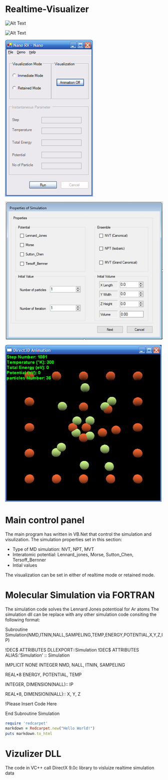 # Realtime-Visualizer

![Alt Text](https://github.com/alilajevardi/Realtime-Visualizer/blob/main/artifacts/Molecules_01.gif)

![Alt Text](https://github.com/alilajevardi/Realtime-Visualizer/blob/main/artifacts/C60.gif)

![User Interface](https://github.com/alilajevardi/Realtime-Visualizer/blob/main/artifacts/main2.PNG)

![User Interface](https://github.com/alilajevardi/Realtime-Visualizer/blob/main/artifacts/SimulationProperties.jpg)

![User Interface](https://github.com/alilajevardi/Realtime-Visualizer/blob/main/artifacts/main3.PNG)


# Main control panel
The main program has written in VB.Net that control the simulation and visulization.
The simulation properties set in this section:
* Type of MD simulation: NVT, NPT, MVT
* Interatomic potential: Lennard_jones, Morse, Sutton_Chen, Tersoff_Bernner
* Intial values

The visualization can be set in either of realtime mode or retained mode.


# Molecular Simulation via FORTRAN
The simulation code solves the Lennard Jones potentioal for Ar atoms
The simulation dll can be replace with any other simulation code consiting the following format:

Subroutine Simulation(NMD,ITNIN,NALL,SAMPELING,TEMP,ENERGY,POTENTIAL,X,Y,Z,IP)

!DEC$ ATTRIBUTES DLLEXPORT::Simulation
!DEC$ ATTRIBUTES ALIAS:'Simulation' :: Simulation

IMPLICIT NONE
INTEGER NMD, NALL, ITNIN, SAMPELING

REAL*8 ENERGY, POTENTIAL, TEMP

INTEGER, DIMENSION(NALL):: IP 

REAL*8, DIMENSION(NALL):: X, Y, Z

 

!Please Insert Code Here 

 

End Subroutine Simulation



```ruby
require 'redcarpet'
markdown = Redcarpet.new("Hello World!")
puts markdown.to_html
```





# Vizulizer DLL
The code in VC++ call DirectX 9.0c library to visluize realtime simulation data
